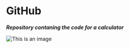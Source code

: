 # GitHub

***Repository contaning the code for a calculator***

![This is an image](https://i.pinimg.com/736x/84/42/14/84421486bcccc4a2098c7111d0b14184.jpg)
